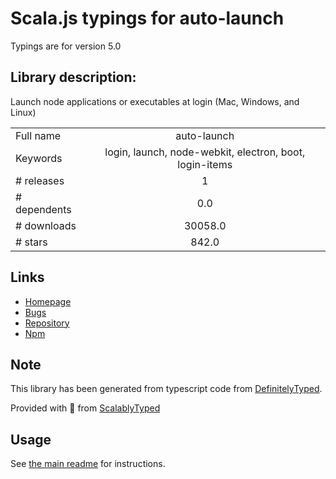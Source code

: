 
# Scala.js typings for auto-launch

Typings are for version 5.0

## Library description:
Launch node applications or executables at login (Mac, Windows, and Linux)

|                    |                 |
| ------------------ | :-------------: |
| Full name          | auto-launch |
| Keywords           | login, launch, node-webkit, electron, boot, login-items |
| # releases         | 1 |
| # dependents       | 0.0 |
| # downloads        | 30058.0 |
| # stars            | 842.0 |

## Links
- [Homepage](https://github.com/4ver/node-auto-launch)
- [Bugs](https://github.com/4ver/node-auto-launch/issues)
- [Repository](https://github.com/4ver/node-auto-launch)
- [Npm](https://www.npmjs.com/package/auto-launch)
    


## Note
This library has been generated from typescript code from [DefinitelyTyped](https://definitelytyped.org).

Provided with :purple_heart: from [ScalablyTyped](https://github.com/oyvindberg/ScalablyTyped)

## Usage
See [the main readme](../../readme.md) for instructions.


